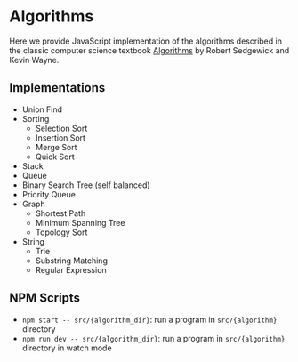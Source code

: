 # Algorithms

Here we provide JavaScript implementation of the algorithms described in
the classic computer science textbook [Algorithms][1] by Robert Sedgewick
and Kevin Wayne.

## Implementations

- Union Find
- Sorting
  - Selection Sort
  - Insertion Sort
  - Merge Sort
  - Quick Sort
- Stack
- Queue
- Binary Search Tree (self balanced)
- Priority Queue
- Graph
  - Shortest Path
  - Minimum Spanning Tree
  - Topology Sort
- String
  - Trie
  - Substring Matching
  - Regular Expression

## NPM Scripts

- `npm start -- src/{algorithm_dir}`: run a program in `src/{algorithm}` directory
- `npm run dev -- src/{algorithm_dir}`: run a program in `src/{algorithm}` directory in watch mode

[1]: https://algs4.cs.princeton.edu/home/
